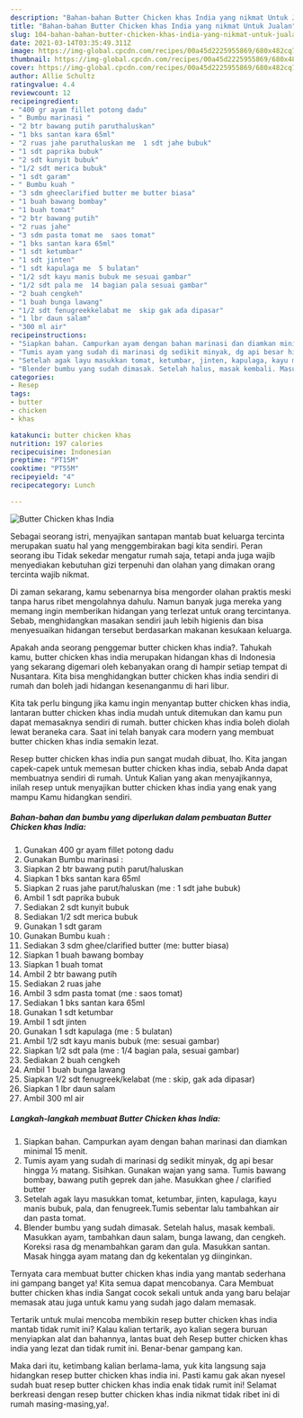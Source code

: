 ```yaml
---
description: "Bahan-bahan Butter Chicken khas India yang nikmat Untuk Jualan"
title: "Bahan-bahan Butter Chicken khas India yang nikmat Untuk Jualan"
slug: 104-bahan-bahan-butter-chicken-khas-india-yang-nikmat-untuk-jualan
date: 2021-03-14T03:35:49.311Z
image: https://img-global.cpcdn.com/recipes/00a45d2225955869/680x482cq70/butter-chicken-khas-india-foto-resep-utama.jpg
thumbnail: https://img-global.cpcdn.com/recipes/00a45d2225955869/680x482cq70/butter-chicken-khas-india-foto-resep-utama.jpg
cover: https://img-global.cpcdn.com/recipes/00a45d2225955869/680x482cq70/butter-chicken-khas-india-foto-resep-utama.jpg
author: Allie Schultz
ratingvalue: 4.4
reviewcount: 12
recipeingredient:
- "400 gr ayam fillet potong dadu"
- " Bumbu marinasi "
- "2 btr bawang putih paruthaluskan"
- "1 bks santan kara 65ml"
- "2 ruas jahe paruthaluskan me  1 sdt jahe bubuk"
- "1 sdt paprika bubuk"
- "2 sdt kunyit bubuk"
- "1/2 sdt merica bubuk"
- "1 sdt garam"
- " Bumbu kuah "
- "3 sdm gheeclarified butter me butter biasa"
- "1 buah bawang bombay"
- "1 buah tomat"
- "2 btr bawang putih"
- "2 ruas jahe"
- "3 sdm pasta tomat me  saos tomat"
- "1 bks santan kara 65ml"
- "1 sdt ketumbar"
- "1 sdt jinten"
- "1 sdt kapulaga me  5 bulatan"
- "1/2 sdt kayu manis bubuk me sesuai gambar"
- "1/2 sdt pala me  14 bagian pala sesuai gambar"
- "2 buah cengkeh"
- "1 buah bunga lawang"
- "1/2 sdt fenugreekkelabat me  skip gak ada dipasar"
- "1 lbr daun salam"
- "300 ml air"
recipeinstructions:
- "Siapkan bahan. Campurkan ayam dengan bahan marinasi dan diamkan minimal 15 menit."
- "Tumis ayam yang sudah di marinasi dg sedikit minyak, dg api besar hingga ½ matang. Sisihkan. Gunakan wajan yang sama. Tumis bawang bombay, bawang putih geprek dan jahe. Masukkan ghee / clarified butter"
- "Setelah agak layu masukkan tomat, ketumbar, jinten, kapulaga, kayu manis bubuk, pala, dan fenugreek.Tumis sebentar lalu tambahkan air dan pasta tomat."
- "Blender bumbu yang sudah dimasak. Setelah halus, masak kembali. Masukkan ayam, tambahkan daun salam, bunga lawang, dan cengkeh. Koreksi rasa dg menambahkan garam dan gula. Masukkan santan. Masak hingga ayam matang dan dg kekentalan yg diinginkan."
categories:
- Resep
tags:
- butter
- chicken
- khas

katakunci: butter chicken khas 
nutrition: 197 calories
recipecuisine: Indonesian
preptime: "PT15M"
cooktime: "PT55M"
recipeyield: "4"
recipecategory: Lunch

---
```



![Butter Chicken khas India](https://img-global.cpcdn.com/recipes/00a45d2225955869/680x482cq70/butter-chicken-khas-india-foto-resep-utama.jpg)

Sebagai seorang istri, menyajikan santapan mantab buat keluarga tercinta merupakan suatu hal yang menggembirakan bagi kita sendiri. Peran seorang ibu Tidak sekedar mengatur rumah saja, tetapi anda juga wajib menyediakan kebutuhan gizi terpenuhi dan olahan yang dimakan orang tercinta wajib nikmat.

Di zaman  sekarang, kamu sebenarnya bisa mengorder olahan praktis meski tanpa harus ribet mengolahnya dahulu. Namun banyak juga mereka yang memang ingin memberikan hidangan yang terlezat untuk orang tercintanya. Sebab, menghidangkan masakan sendiri jauh lebih higienis dan bisa menyesuaikan hidangan tersebut berdasarkan makanan kesukaan keluarga. 



Apakah anda seorang penggemar butter chicken khas india?. Tahukah kamu, butter chicken khas india merupakan hidangan khas di Indonesia yang sekarang digemari oleh kebanyakan orang di hampir setiap tempat di Nusantara. Kita bisa menghidangkan butter chicken khas india sendiri di rumah dan boleh jadi hidangan kesenanganmu di hari libur.

Kita tak perlu bingung jika kamu ingin menyantap butter chicken khas india, lantaran butter chicken khas india mudah untuk ditemukan dan kamu pun dapat memasaknya sendiri di rumah. butter chicken khas india boleh diolah lewat beraneka cara. Saat ini telah banyak cara modern yang membuat butter chicken khas india semakin lezat.

Resep butter chicken khas india pun sangat mudah dibuat, lho. Kita jangan capek-capek untuk memesan butter chicken khas india, sebab Anda dapat membuatnya sendiri di rumah. Untuk Kalian yang akan menyajikannya, inilah resep untuk menyajikan butter chicken khas india yang enak yang mampu Kamu hidangkan sendiri.

<!--inarticleads1-->

##### Bahan-bahan dan bumbu yang diperlukan dalam pembuatan Butter Chicken khas India:

1. Gunakan 400 gr ayam fillet potong dadu
1. Gunakan  Bumbu marinasi :
1. Siapkan 2 btr bawang putih parut/haluskan
1. Siapkan 1 bks santan kara 65ml
1. Siapkan 2 ruas jahe parut/haluskan (me : 1 sdt jahe bubuk)
1. Ambil 1 sdt paprika bubuk
1. Sediakan 2 sdt kunyit bubuk
1. Sediakan 1/2 sdt merica bubuk
1. Gunakan 1 sdt garam
1. Gunakan  Bumbu kuah :
1. Sediakan 3 sdm ghee/clarified butter (me: butter biasa)
1. Siapkan 1 buah bawang bombay
1. Siapkan 1 buah tomat
1. Ambil 2 btr bawang putih
1. Sediakan 2 ruas jahe
1. Ambil 3 sdm pasta tomat (me : saos tomat)
1. Sediakan 1 bks santan kara 65ml
1. Gunakan 1 sdt ketumbar
1. Ambil 1 sdt jinten
1. Gunakan 1 sdt kapulaga (me : 5 bulatan)
1. Ambil 1/2 sdt kayu manis bubuk (me: sesuai gambar)
1. Siapkan 1/2 sdt pala (me : 1/4 bagian pala, sesuai gambar)
1. Sediakan 2 buah cengkeh
1. Ambil 1 buah bunga lawang
1. Siapkan 1/2 sdt fenugreek/kelabat (me : skip, gak ada dipasar)
1. Siapkan 1 lbr daun salam
1. Ambil 300 ml air




<!--inarticleads2-->

##### Langkah-langkah membuat Butter Chicken khas India:

1. Siapkan bahan. Campurkan ayam dengan bahan marinasi dan diamkan minimal 15 menit.
1. Tumis ayam yang sudah di marinasi dg sedikit minyak, dg api besar hingga ½ matang. Sisihkan. Gunakan wajan yang sama. Tumis bawang bombay, bawang putih geprek dan jahe. Masukkan ghee / clarified butter
1. Setelah agak layu masukkan tomat, ketumbar, jinten, kapulaga, kayu manis bubuk, pala, dan fenugreek.Tumis sebentar lalu tambahkan air dan pasta tomat.
1. Blender bumbu yang sudah dimasak. Setelah halus, masak kembali. Masukkan ayam, tambahkan daun salam, bunga lawang, dan cengkeh. Koreksi rasa dg menambahkan garam dan gula. Masukkan santan. Masak hingga ayam matang dan dg kekentalan yg diinginkan.




Ternyata cara membuat butter chicken khas india yang mantab sederhana ini gampang banget ya! Kita semua dapat mencobanya. Cara Membuat butter chicken khas india Sangat cocok sekali untuk anda yang baru belajar memasak atau juga untuk kamu yang sudah jago dalam memasak.

Tertarik untuk mulai mencoba membikin resep butter chicken khas india mantab tidak rumit ini? Kalau kalian tertarik, ayo kalian segera buruan menyiapkan alat dan bahannya, lantas buat deh Resep butter chicken khas india yang lezat dan tidak rumit ini. Benar-benar gampang kan. 

Maka dari itu, ketimbang kalian berlama-lama, yuk kita langsung saja hidangkan resep butter chicken khas india ini. Pasti kamu gak akan nyesel sudah buat resep butter chicken khas india enak tidak rumit ini! Selamat berkreasi dengan resep butter chicken khas india nikmat tidak ribet ini di rumah masing-masing,ya!.


